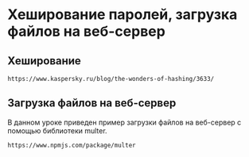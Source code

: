 # Хеширование паролей, загрузка файлов на веб-сервер 

## Хеширование

    https://www.kaspersky.ru/blog/the-wonders-of-hashing/3633/

## Загрузка файлов на веб-сервер

В данном уроке приведен пример загрузки файлов на веб-сервер с помощью 
библиотеки multer.

    https://www.npmjs.com/package/multer
